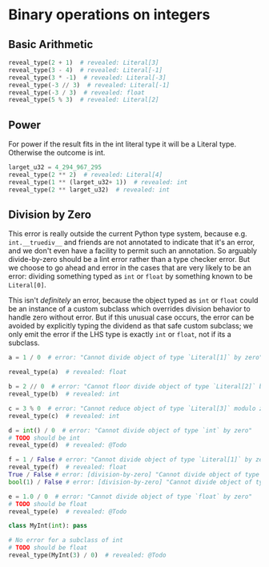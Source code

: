 # Binary operations on integers

## Basic Arithmetic

```py
reveal_type(2 + 1)  # revealed: Literal[3]
reveal_type(3 - 4)  # revealed: Literal[-1]
reveal_type(3 * -1)  # revealed: Literal[-3]
reveal_type(-3 // 3)  # revealed: Literal[-1]
reveal_type(-3 / 3)  # revealed: float
reveal_type(5 % 3)  # revealed: Literal[2]
```

## Power

For power if the result fits in the int literal type it will be a Literal type. Otherwise the
outcome is int.


```py
larget_u32 = 4_294_967_295
reveal_type(2 ** 2)  # revealed: Literal[4]
reveal_type(1 ** (larget_u32+ 1))  # revealed: int
reveal_type(2 ** larget_u32)  # revealed: int
```

## Division by Zero

This error is really outside the current Python type system, because e.g. `int.__truediv__` and
friends are not annotated to indicate that it's an error, and we don't even have a facility to
permit such an annotation. So arguably divide-by-zero should be a lint error rather than a type
checker error. But we choose to go ahead and error in the cases that are very likely to be an error:
dividing something typed as `int` or `float` by something known to be `Literal[0]`.

This isn't _definitely_ an error, because the object typed as `int` or `float` could be an instance
of a custom subclass which overrides division behavior to handle zero without error. But if this
unusual case occurs, the error can be avoided by explicitly typing the dividend as that safe custom
subclass; we only emit the error if the LHS type is exactly `int` or `float`, not if its a subclass.

```py
a = 1 / 0  # error: "Cannot divide object of type `Literal[1]` by zero"

reveal_type(a)  # revealed: float

b = 2 // 0  # error: "Cannot floor divide object of type `Literal[2]` by zero"
reveal_type(b)  # revealed: int

c = 3 % 0  # error: "Cannot reduce object of type `Literal[3]` modulo zero"
reveal_type(c)  # revealed: int

d = int() / 0  # error: "Cannot divide object of type `int` by zero"
# TODO should be int
reveal_type(d)  # revealed: @Todo

f = 1 / False # error: "Cannot divide object of type `Literal[1]` by zero"
reveal_type(f)  # revealed: float
True / False # error: [division-by-zero] "Cannot divide object of type `Literal[True]` by zero"
bool(1) / False # error: [division-by-zero] "Cannot divide object of type `Literal[True]` by zero"

e = 1.0 / 0  # error: "Cannot divide object of type `float` by zero"
# TODO should be float
reveal_type(e)  # revealed: @Todo

class MyInt(int): pass

# No error for a subclass of int
# TODO should be float
reveal_type(MyInt(3) / 0)  # revealed: @Todo
```
